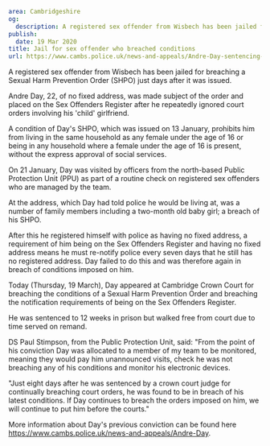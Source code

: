 ```yaml
area: Cambridgeshire
og:
  description: A registered sex offender from Wisbech has been jailed for breaching a Sexual Harm Prevention Order (SHPO) just days after it was issued.
publish:
  date: 19 Mar 2020
title: Jail for sex offender who breached conditions
url: https://www.cambs.police.uk/news-and-appeals/Andre-Day-sentencing-March2020
```

A registered sex offender from Wisbech has been jailed for breaching a Sexual Harm Prevention Order (SHPO) just days after it was issued.

Andre Day, 22, of no fixed address, was made subject of the order and placed on the Sex Offenders Register after he repeatedly ignored court orders involving his 'child' girlfriend.

A condition of Day's SHPO, which was issued on 13 January, prohibits him from living in the same household as any female under the age of 16 or being in any household where a female under the age of 16 is present, without the express approval of social services.

On 21 January, Day was visited by officers from the north-based Public Protection Unit (PPU) as part of a routine check on registered sex offenders who are managed by the team.

At the address, which Day had told police he would be living at, was a number of family members including a two-month old baby girl; a breach of his SHPO.

After this he registered himself with police as having no fixed address, a requirement of him being on the Sex Offenders Register and having no fixed address means he must re-notify police every seven days that he still has no registered address. Day failed to do this and was therefore again in breach of conditions imposed on him.

Today (Thursday, 19 March), Day appeared at Cambridge Crown Court for breaching the conditions of a Sexual Harm Prevention Order and breaching the notification requirements of being on the Sex Offenders Register.

He was sentenced to 12 weeks in prison but walked free from court due to time served on remand.

DS Paul Stimpson, from the Public Protection Unit, said: "From the point of his conviction Day was allocated to a member of my team to be monitored, meaning they would pay him unannounced visits, check he was not breaching any of his conditions and monitor his electronic devices.

"Just eight days after he was sentenced by a crown court judge for continually breaching court orders, he was found to be in breach of his latest conditions. If Day continues to breach the orders imposed on him, we will continue to put him before the courts."

More information about Day's previous conviction can be found here https://www.cambs.police.uk/news-and-appeals/Andre-Day.
